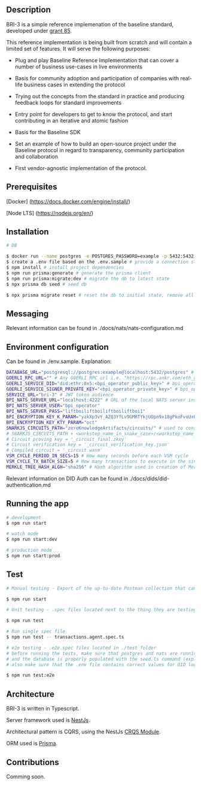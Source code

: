 ## Description

BRI-3 is a simple reference implemenation of the baseline standard, developed under [grant 85](https://github.com/eea-oasis/baseline-grants/issues/85).  


This reference implementation is being built from scratch and will contain a limited set of features. It will serve the following purposes:

 * Plug and play Baseline Reference Implementation that can cover a number of business use-cases in live environments

 * Basis for community adoption and participation of companies with real-life business cases in extending the protocol

 * Trying out the concepts from the standard in practice and producing feedback loops for standard improvements

 * Entry point for developers to get to know the protocol, and start contributing in an iterative and atomic fashion

 * Basis for the Baseline SDK

 * Set an example of how to build an open-source project under the Baseline protocol in regard to transparency, community participation and collaboration

 * First vendor-agnostic implementation of the protocol.

## Prerequisites

[Docker] (https://docs.docker.com/engine/install/)

[Node LTS] (https://nodejs.org/en/)

## Installation

```bash
# DB

$ docker run --name postgres -e POSTGRES_PASSWORD=example -p 5432:5432 -d postgres # start a postgres container
$ create a .env file based on the .env.sample # provide a connection string for the db instance
$ npm install # install project dependencies
$ npm run prisma:generate # generate the prisma client 
$ npm run prisma:migrate:dev # migrate the db to latest state
$ npx prisma db seed # seed db

$ npx prisma migrate reset # reset the db to initial state, remove all data and apply seed

```

## Messaging

Relevant information can be found in ./docs/nats/nats-configuration.md

## Environment configuration

Can be found in ./env.sample. Explanation: 

```bash
DATABASE_URL="postgresql://postgres:example@localhost:5432/postgres" # DB connection string
GOERLI_RPC_URL="" # Any GOERLI RPC url i.e. "https://rpc.ankr.com/eth_goerli". This is used to resolve dids
GOERLI_SERVICE_DID="did:ethr:0x5:<bpi_operator_public_key>" # bpi_operator_public_key = public key of the bpi operator that represents the issuer of the JWT token
GOERLI_SERVICE_SIGNER_PRIVATE_KEY="<bpi_operator_private_key>" # bpi_operator_private_key = private key of the bpi operator that is used to sign the issued JWT token
SERVICE_URL="bri-3" # JWT token audience
BPI_NATS_SERVER_URL="localhost:4222" # URL of the local NATS server instance used by the BPI
BPI_NATS_SERVER_USER="bpi_operator"
BPI_NATS_SERVER_PASS="liftboiliftboiliftboiliftboi1"
BPI_ENCRYPTION_KEY_K_PARAM="yzkXp3vY_AZQ3YfLv9GMRTYkjUOpn9x18gPkoFvoUxQ" # Encryption key params used by the BPI for Bpi Messages encryption at rest
BPI_ENCRYPTION_KEY_KTY_PARAM="oct"
SNARKJS_CIRCUITS_PATH="zeroKnowledgeArtifacts/circuits/" # used to construct the path to the circuit artifacts for a specific workstep by following this convention:
# SNARKJS_CIRCUITS_PATH + <workstep_name_in_snake_case>/<workstep_name_in_snake_case> + suffix for the artifact. Artifact suffixes:
# Circuit proving key = '_circuit_final.zkey'
# Circuit verification key = '_circuit_verification_key.json'
# Compiled circuit = '_circuit.wasm'
VSM_CYCLE_PERIOD_IN_SECS=15 # How many seconds before each VSM cycle
VSM_CYCLE_TX_BATCH_SIZE=5 # How many transactions to execute in the single VSM  cycle
MERKLE_TREE_HASH_ALGH="sha256" # Hash algorithm used in creation of Merkle Tree
```

Relevant information on DID Auth can be found in ./docs/dids/did-authentication.md

## Running the app

```bash
# development
$ npm run start

# watch mode
$ npm run start:dev

# production mode
$ npm run start:prod
```

## Test

```bash
# Manual testing - Export of the up-to-date Postman collection that can be used is located here: ./test/bri.postman_collection.json

$ npm run start
```

```bash
# Unit testing - .spec files located next to the thing they are testing

$ npm run test

# Run single spec file
$ npm run test -- transactions.agent.spec.ts
```


```bash
# e2e testing - .e2e.spec files located in ./test folder
# before running the tests, make sure that postgres and nats are running
# and the database is properly populated with the seed.ts command (explained above)
# also make sure that the .env file contains correct values for DID login to work (as explained in the .env.sample)

$ npm run test:e2e
```

## Architecture

BRI-3 is written in Typescript.

Server framework used is [NestJs](https://nestjs.com/). 

Architectural pattern is CQRS, using the NestJs [CRQS Module](https://docs.nestjs.com/recipes/cqrs).

ORM used is [Prisma](https://www.prisma.io/).

## Contributions

Comming soon.
